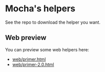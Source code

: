 # Mocha's helpers
See the repo to download the helper you want.

## Web preview
You can preview some web helpers here:
- [web/primer.html](web/primer.html)
- [web/primer-2.0.html](web/primer-2.0.html)
